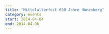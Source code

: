 ```yaml
---
title: "Mittelalterfest 600 Jahre Hünenberg"
category: events
start: 2014-04-04
end: 2014-04-06
---
```

